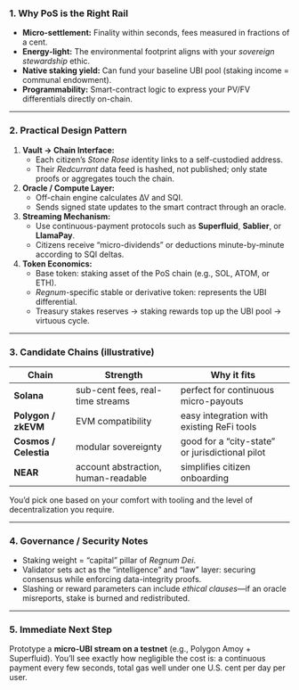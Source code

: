 ### 1. Why PoS is the Right Rail

- **Micro-settlement:** Finality within seconds, fees measured in fractions of a cent.
- **Energy-light:** The environmental footprint aligns with your *sovereign stewardship* ethic.
- **Native staking yield:** Can fund your baseline UBI pool (staking income = communal endowment).
- **Programmability:** Smart-contract logic to express your PV/FV differentials directly on-chain.

------

### 2. Practical Design Pattern

1. **Vault → Chain Interface:**
   - Each citizen’s *Stone Rose* identity links to a self-custodied address.
   - Their *Redcurrant* data feed is hashed, not published; only state proofs or aggregates touch the chain.
2. **Oracle / Compute Layer:**
   - Off-chain engine calculates ∆V and SQI.
   - Sends signed state updates to the smart contract through an oracle.
3. **Streaming Mechanism:**
   - Use continuous-payment protocols such as **Superfluid**, **Sablier**, or **LlamaPay**.
   - Citizens receive “micro-dividends” or deductions minute-by-minute according to SQI deltas.
4. **Token Economics:**
   - Base token: staking asset of the PoS chain (e.g., SOL, ATOM, or ETH).
   - *Regnum*-specific stable or derivative token: represents the UBI differential.
   - Treasury stakes reserves → staking rewards top up the UBI pool → virtuous cycle.

------

### 3. Candidate Chains (illustrative)

| Chain                 | Strength                            | Why it fits                                     |
| --------------------- | ----------------------------------- | ----------------------------------------------- |
| **Solana**            | sub-cent fees, real-time streams    | perfect for continuous micro-payouts            |
| **Polygon / zkEVM**   | EVM compatibility                   | easy integration with existing ReFi tools       |
| **Cosmos / Celestia** | modular sovereignty                 | good for a “city-state” or jurisdictional pilot |
| **NEAR**              | account abstraction, human-readable | simplifies citizen onboarding                   |

You’d pick one based on your comfort with tooling and the level of decentralization you require.

------

### 4. Governance / Security Notes

- Staking weight = “capital” pillar of *Regnum Dei*.
- Validator sets act as the “intelligence” and “law” layer: securing consensus while enforcing data-integrity proofs.
- Slashing or reward parameters can include *ethical clauses*—if an oracle misreports, stake is burned and redistributed.

------

### 5. Immediate Next Step

Prototype a **micro-UBI stream on a testnet** (e.g., Polygon Amoy + Superfluid).
 You’ll see exactly how negligible the cost is: a continuous payment every few seconds, total gas well under one U.S. cent per day per user.